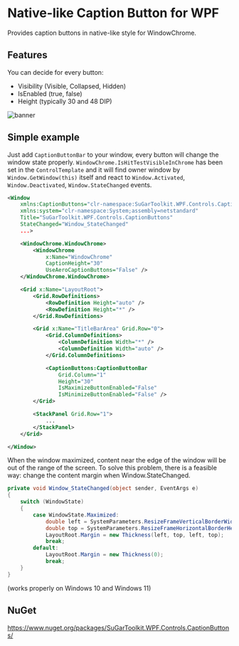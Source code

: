 # Native-like Caption Button for WPF

Provides caption buttons in native-like style for WindowChrome.

## Features

You can decide for every button:

- Visibility (Visible, Collapsed, Hidden)
- IsEnabled (true, false)
- Height (typically 30 and 48 DIP)

![banner](https://github.com/user-attachments/assets/257fb441-042e-4348-8dc2-c2588c32e380)

## Simple example

Just add ```CaptionButtonBar``` to your window, every button will change the window state properly. ```WindowChrome.IsHitTestVisibleInChrome``` has been set in the ```ControlTemplate``` and it will find owner window by ```Window.GetWindow(this)``` itself and react to ```Window.Activated```, ```Window.Deactivated```, ```Window.StateChanged``` events.

``` xml
<Window
    xmlns:CaptionButtons="clr-namespace:SuGarToolkit.WPF.Controls.CaptionButtons;assembly=SuGarToolkit.WPF.Controls.CaptionButtons"
    xmlns:system="clr-namespace:System;assembly=netstandard"
    Title="SuGarToolkit.WPF.Controls.CaptionButtons"
    StateChanged="Window_StateChanged"
    ...>

    <WindowChrome.WindowChrome>
        <WindowChrome
            x:Name="WindowChrome"
            CaptionHeight="30"
            UseAeroCaptionButtons="False" />
    </WindowChrome.WindowChrome>

    <Grid x:Name="LayoutRoot">
        <Grid.RowDefinitions>
            <RowDefinition Height="auto" />
            <RowDefinition Height="*" />
        </Grid.RowDefinitions>

        <Grid x:Name="TitleBarArea" Grid.Row="0">
            <Grid.ColumnDefinitions>
                <ColumnDefinition Width="*" />
                <ColumnDefinition Width="auto" />
            </Grid.ColumnDefinitions>

            <CaptionButtons:CaptionButtonBar
                Grid.Column="1"
                Height="30"
                IsMaximizeButtonEnabled="False"
                IsMinimizeButtonEnabled="False" />
        </Grid>

        <StackPanel Grid.Row="1">
            ...
        </StackPanel>
    </Grid>

</Window>
```

When the window maximized, content near the edge of the window will be out of the range of the screen. To solve this problem, there is a feasible way: change the content margin when Window.StateChanged.

``` C#
private void Window_StateChanged(object sender, EventArgs e)
{
    switch (WindowState)
    {
        case WindowState.Maximized:
            double left = SystemParameters.ResizeFrameVerticalBorderWidth + SystemParameters.FixedFrameVerticalBorderWidth + SystemParameters.BorderWidth;
            double top = SystemParameters.ResizeFrameHorizontalBorderHeight + SystemParameters.FixedFrameHorizontalBorderHeight + SystemParameters.BorderWidth;
            LayoutRoot.Margin = new Thickness(left, top, left, top);
            break;
        default:
            LayoutRoot.Margin = new Thickness(0);
            break;
    }
}
```

(works properly on Windows 10 and Windows 11)

## NuGet

https://www.nuget.org/packages/SuGarToolkit.WPF.Controls.CaptionButtons/
